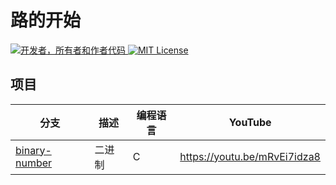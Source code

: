# 路的开始
<div id="information" align="left">
  <a href="https://github.com/MoguchiyDD" target="_blank">
    <img alt="开发者，所有者和作者代码" src="https://img.shields.io/badge/开发者，有者和作者代码-МогучийДД%20(MoguchiyDD)-FF4F1E?style=for-the-badge" />
  </a>
  <a href="LICENSE" target="_blank">
    <img alt="MIT License" src="https://img.shields.io/badge/许可证-MIT%20License-6A1B9A?style=for-the-badge" />
  </a>
</div>

## 项目
|                                         分支                                         | 描述  | 编程语言 |           YouTube            |
| ----------------------------------------------------------------------------------- | ----- | ------ | ---------------------------- |
| [binary-number](https://github.com/MoguchiyDD/Beginning-of-Road/tree/binary-number) | 二进制 | C      | https://youtu.be/mRvEi7idza8 |

